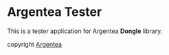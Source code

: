 # Argentea Tester

This is a tester application for Argentea **Dongle** library.  

copyright [Argentea](http://www.argentea.it)

